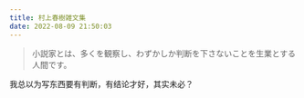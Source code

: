 ```yaml
---
title: 村上春樹雑文集
date: 2022-08-09 21:50:03
---
```


> 小説家とは、多くを観察し、わずかしか判断を下さないことを生業とする人間です。

我总以为写东西要有判断，有结论才好，其实未必？